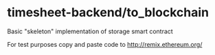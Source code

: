 # timesheet-backend/to_blockchain

Basic "skeleton" implementation of storage smart contract

For test purposes copy and paste code to http://remix.ethereum.org/